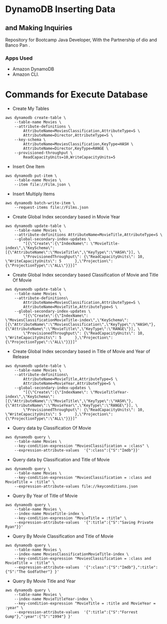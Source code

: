 # DynamoDB Inserting Data
## and Making Inquiries

Repository for Bootcamp Java Developer, With the Partnership of dio and Banco Pan .

### Apps Used
  - Amazon DynamoDB
  - Amazon CLI.

# Commands for Execute Database


-  Create My Tables

```
aws dynamodb create-table \
    --table-name Movies \
    --attribute-definitions \
        AttributeName=MoviesClassification,AttributeType=S \
        AttributeName=Director,AttributeType=S \
    --key-schema \
        AttributeName=MoviesClassification,KeyType=HASH \
        AttributeName=Director,KeyType=RANGE \
    --provisioned-throughput \
        ReadCapacityUnits=10,WriteCapacityUnits=5
```

- Insert One Item

```
aws dynamodb put-item \
    --table-name Movies \
    --item file://Film.json \
```

- Insert Multiply Items

```
aws dynamodb batch-write-item \
    --request-items file://Films.json
```

- Create Global Index secondary based in Movie Year

```
aws dynamodb update-table \
    --table-name Movies \
    --attribute-definitions AttributeName=MovieTitle,AttributeType=S \
    --global-secondary-index-updates \
        "[{\"Create\":{\"IndexName\": \"MovieTitle-index\",\"KeySchema\":[{\"AttributeName\":\"MovieTitle\",\"KeyType\":\"HASH\"}], \
        \"ProvisionedThroughput\": {\"ReadCapacityUnits\": 10, \"WriteCapacityUnits\": 5      },\"Projection\":{\"ProjectionType\":\"ALL\"}}}]"
```

- Create Global Index secondary based Classification of Movie and Title Of Movie

```
aws dynamodb update-table \
    --table-name Movies \
    --attribute-definitions\
        AttributeName=MoviesClassification,AttributeType=S \
        AttributeName=MovieTitle,AttributeType=S \
    --global-secondary-index-updates \
        "[{\"Create\":{\"IndexName\": \"MoviesClassificationMovieTitle-index\",\"KeySchema\":[{\"AttributeName\":\"MoviesClassification\",\"KeyType\":\"HASH\"}, {\"AttributeName\":\"MovieTitle\",\"KeyType\":\"RANGE\"}], \
        \"ProvisionedThroughput\": {\"ReadCapacityUnits\": 10, \"WriteCapacityUnits\": 5      },\"Projection\":{\"ProjectionType\":\"ALL\"}}}]"
```

- Create Global Index secondary based in Title of Movie and Year of Release

```
aws dynamodb update-table \
    --table-name Movies \
    --attribute-definitions\
        AttributeName=MovieTitle,AttributeType=S \
        AttributeName=MovieYear,AttributeType=S \
    --global-secondary-index-updates \
        "[{\"Create\":{\"IndexName\": \"MovieTitleYear-index\",\"KeySchema\":[{\"AttributeName\":\"MovieTitle\",\"KeyType\":\"HASH\"}, {\"AttributeName\":\"MovieYear\",\"KeyType\":\"RANGE\"}], \
        \"ProvisionedThroughput\": {\"ReadCapacityUnits\": 10, \"WriteCapacityUnits\": 5      },\"Projection\":{\"ProjectionType\":\"ALL\"}}}]"
```

- Query data by Classification Of Movie

```
aws dynamodb query \
    --table-name Movies \
    --key-condition-expression "MoviesClassification = :class" \
    --expression-attribute-values  '{":class":{"S":"Imdb"}}'
```
- Query data by Classification and Title of Movie

```
aws dynamodb query \
    --table-name Movies \
    --key-condition-expression "MoviesClassification = :class and MovieTitle = :title" \
    --expression-attribute-values file://keyconditions.json
```

- Query By Year of Title of Movie

```
aws dynamodb query \
    --table-name Movies \
    --index-name MovieTitle-index \
    --key-condition-expression "MovieTitle = :title" \
    --expression-attribute-values  '{":title":{"S":"Saving Private Ryan"}}'
```

- Query By Movie Classification and Title of Movie

```
aws dynamodb query \
    --table-name Movies \
    --index-name MoviesClassificationMovieTitle-index \
    --key-condition-expression "MoviesClassification = :class and MovieTitle = :title" \
    --expression-attribute-values  '{":class":{"S":"Imdb"},":title":{"S":"The Godfather"} }'
```

- Query By Movie Title and Year 

```
aws dynamodb query \
    --table-name Movies \
    --index-name MovieTitleYear-index \
    --key-condition-expression "MovieTitle = :title and MovieYear = :year" \
    --expression-attribute-values  '{":title":{"S":"Forrest Gump"},":year":{"S":"1994"} }'
```